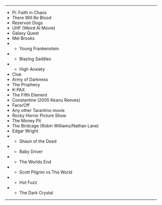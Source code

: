 - ---
- Pi: Faith in Chaos
- There Will Be Blood
- Reservoir Dogs
- UHF (Weird Al Movie)
- Galaxy Quest
- Mel Brooks
- - Young Frankenstein
- - Blazing Saddles
- - High Anxiety
- Clue
- Army of Darkness
- The Prophecy
- K-PAX
- The Fifth Element
- Constantine (2005 Keanu Reeves)
- Face/Off
- Any other Tarantino movie
- Rocky Horror Picture Show
- The Money Pit
- The Birdcage (Robin Williams/Nathan Lane)
- Edgar Wright
- - Shaun of the Dead
- - Baby Driver
- - The Worlds End
- - Scott Pilgrim vs The World
- - Hot Fuzz
- - The Dark Crystal
---
